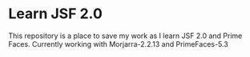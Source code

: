# Learn JSF 2.0

This repository is a place to save my work as I learn JSF 2.0 and Prime Faces. Currently working with Morjarra-2.2.13 and PrimeFaces-5.3 

